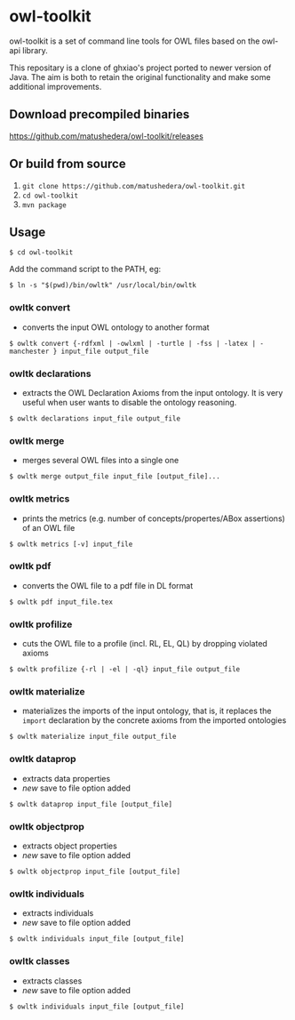 owl-toolkit
===========
owl-toolkit is a set of command line tools for OWL files based on the owl-api library.

This repositary is a clone of ghxiao's project ported to newer version of Java. The aim is both to retain the original functionality and make some additional improvements.

Download precompiled binaries
---------
https://github.com/matushedera/owl-toolkit/releases

Or build from source
---------
1. `git clone https://github.com/matushedera/owl-toolkit.git`
2. `cd owl-toolkit`
3. `mvn package`

Usage
----------

```console
$ cd owl-toolkit
```

Add the command script to the PATH, eg:
```console
$ ln -s "$(pwd)/bin/owltk" /usr/local/bin/owltk
```

### owltk convert

* converts the input OWL ontology to another format

```console
$ owltk convert {-rdfxml | -owlxml | -turtle | -fss | -latex | -manchester } input_file output_file
```

### owltk declarations

* extracts the OWL Declaration Axioms from the input ontology. 
It is very useful when user wants to disable the ontology reasoning.

```console
$ owltk declarations input_file output_file
```


### owltk merge

* merges several OWL files into a single one

```console
$ owltk merge output_file input_file [output_file]...
```

### owltk metrics

* prints the metrics (e.g. number of concepts/propertes/ABox assertions) of an OWL file

```console
$ owltk metrics [-v] input_file
```

### owltk pdf

* converts the OWL file to a pdf file in DL format
  
```console
$ owltk pdf input_file.tex
```

### owltk profilize

* cuts the OWL file to a profile (incl. RL, EL, QL) by dropping violated axioms

```console
$ owltk profilize {-rl | -el | -ql} input_file output_file
```

### owltk materialize

* materializes the imports of the input ontology, that is, it replaces the `import` declaration by the concrete axioms from the imported ontologies

```console
$ owltk materialize input_file output_file
```

### owltk dataprop

* extracts data properties
* *new* save to file option added

```console
$ owltk dataprop input_file [output_file]
```

### owltk objectprop

* extracts object properties
* *new* save to file option added

```console
$ owltk objectprop input_file [output_file]
```

### owltk individuals

* extracts individuals
* *new* save to file option added

```console
$ owltk individuals input_file [output_file]
```

### owltk classes

* extracts classes
* *new* save to file option added

```console
$ owltk individuals input_file [output_file]
```
